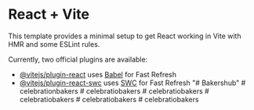 # React + Vite

This template provides a minimal setup to get React working in Vite with HMR and some ESLint rules.

Currently, two official plugins are available:

- [@vitejs/plugin-react](https://github.com/vitejs/vite-plugin-react/blob/main/packages/plugin-react/README.md) uses [Babel](https://babeljs.io/) for Fast Refresh
- [@vitejs/plugin-react-swc](https://github.com/vitejs/vite-plugin-react-swc) uses [SWC](https://swc.rs/) for Fast Refresh
"# Bakershub" 
#   c e l e b r a t i o n b a k e r s  
 #   c e l e b r a t i o b a k e r s  
 #   c e l e b r a t i o b a k e r s  
 #   c e l e b r a t i o b a k e r s  
 #   c e l e b r a t i o b a k e r s  
 #   c e l e b r a t i o b a k e r s  
 